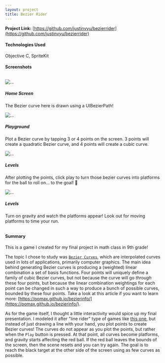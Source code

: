```yaml
---
layout: project
title: Bezier Rider
---
```


**Project Link:** [https://github.com/justinvyu/bezierrider](https://github.com/justinvyu/bezierrider)

#### Technologies Used
Objective C, SpriteKit

#### Screenshots

<div class="container" style="margin: 2rem 0;">
  <div class="row">
    <div class="col-sm-6">
    <div class="card">
        <img src="{{site.baseurl}}/projects/images/bezier-login.png" class="card-img-top" alt="...">
        <div class="card-body">
        <h5 class="card-title">Home Screen</h5>
        <p class="card-text">The Bezier curve here is drawn using a UIBezierPath!</p>
        </div>
    </div>
    </div>
    <div class="col-sm-6">
    <div class="card">
        <img src="{{site.baseurl}}/projects/images/bezier-playground.png" class="card-img-top" alt="...">
        <div class="card-body">
        <h5 class="card-title">Playground</h5>
        <p class="card-text">
            Plot a Bezier curve by tapping 3 or 4 points on the screen. 3 points will create a quadratic
            Bezier curve, and 4 points will create a cubic curve.
        </p>
        </div>
    </div>
    </div>
  </div>
  <div class="row">
    <div class="col-sm-6">
    <div class="card">
        <img src="{{site.baseurl}}/projects/images/bezier-level.png" class="card-img-top" alt="...">
        <div class="card-body">
        <h5 class="card-title">Levels</h5>
        <p class="card-text">
            After plotting the points, click play to turn those bezier curves into platforms for the
            ball to roll on... to the goal! 🏁
        </p>
        </div>
    </div>
    </div>
    <div class="col-sm-6">
    <div class="card">
        <img src="{{site.baseurl}}/projects/images/bezier-gameplay.png" class="card-img-top" alt="...">
        <div class="card-body">
        <h5 class="card-title">Levels</h5>
        <p class="card-text">
            Turn on gravity and watch the platforms appear! Look out for moving platforms to time your
            run.
        </p>
        </div>
    </div>
    </div>
  </div>
</div>

#### Summary

This is a game I created for my final project in math class in 9th grade!

The topic I chose to study was [`Bezier Curves`](https://en.wikipedia.org/wiki/B%C3%A9zier_curve), which are 
interpolated curves used in lots of applications, primarily computer graphics. The main idea behind generating
Bezier curves is producing a (weighted) linear combination a set of basis functions. Four points will uniquely
define a family of cubic Bezier curves, but not because the curve will go *through* these four points, but because
the linear combination weightings for each point can be changed in such a way to produce a bunch of possible curves,
bounded by these four points. Take a look at this article if you want to learn more: [https://pomax.github.io/bezierinfo/](https://pomax.github.io/bezierinfo/).

As for the game itself, I thought a little interactivity would spice up my final presentation. I modeled it after 
"line rider" type of games like [this one](https://www.linerider.com/), but instead of just drawing a line with
your hand, you plot points to create Bezier curves! The curves do not appear as you plot the points, but rather
when the `Play` button is pressed. At that point, all curves become platforms, and gravity starts affecting the
red ball. If the red ball leaves the bounds of the screen, then the scene resets and you can try again.
The goal is to reach the black target at the other side of the screen using as few curves as possible.